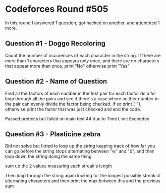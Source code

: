 # Codeforces Round #505

In this round I answered 1 question, got hacked on another, and attempted 1 more.  

## Question #1 - Doggo Recoloring

Count the number of occurences of each character in the string. If there are more than 1 characters that appears only once, and there are no characters that appear more than once, print "No"
otherwise print "Yes"

## Question #2 - Name of Question

Find all the factors of each number in the first pair
for each factor do a for loop through all the pairs and see if there's a case where neither number in the pair can evenly divide the factor being checked. If so print (-1), otherwise print the factor that was just checked and end the code.

Passed pretests but failed on main test 44 due to Time Limit Exceeded

## Question #3 - Plasticine zebra

Did not solve but I tried to loop up the string keeping track of how far you can go before the string stops alternating between "w" and "b", and then loop down the string doing the same thing.

sum up the 2 values measuring each streak's length

Then loop through the string again looking for the longest possible streak of alternating characters and then print the max between this and the previous sum

